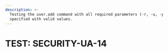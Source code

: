 ```yaml
---
description: >-
  Testing the user.add command with all required parameters (-r, -u, -p)
  specified with valid values.
---
```


# TEST: SECURITY-UA-14

